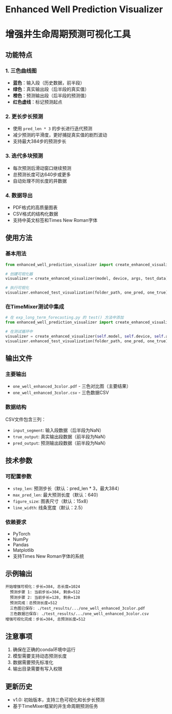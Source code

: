 # Enhanced Well Prediction Visualizer
# 增强井生命周期预测可视化工具

## 功能特点

### 1. 三色曲线图
- **蓝色**：输入段（历史数据，前半段）
- **绿色**：真实输出段（后半段的真实值）
- **橙色**：预测输出段（后半段的预测值）
- **红色虚线**：标记预测起点

### 2. 更长步长预测
- 使用 `pred_len * 3` 的步长进行迭代预测
- 减少预测的平滑度，更好捕捉真实值的剧烈波动
- 支持最大384步的预测步长

### 3. 迭代多块预测
- 每次预测后滑动窗口继续预测
- 总预测长度可达640步或更多
- 自动处理不同长度的井数据

### 4. 数据导出
- PDF格式的高质量图表
- CSV格式的结构化数据
- 支持中英文标签和Times New Roman字体

## 使用方法

### 基本用法

```python
from enhanced_well_prediction_visualizer import create_enhanced_visualizer

# 创建可视化器
visualizer = create_enhanced_visualizer(model, device, args, test_data)

# 执行可视化
visualizer.enhanced_test_visualization(folder_path, one_pred, one_true)
```

### 在TimeMixer测试中集成

```python
# 在 exp_long_term_forecasting.py 的 test() 方法中添加
from enhanced_well_prediction_visualizer import create_enhanced_visualizer

# 在测试循环中
visualizer = create_enhanced_visualizer(self.model, self.device, self.args, test_data)
visualizer.enhanced_test_visualization(folder_path, one_pred, one_true)
```

## 输出文件

### 主要输出
- `one_well_enhanced_3color.pdf` - 三色对比图（主要结果）
- `one_well_enhanced_3color.csv` - 三色数据CSV

### 数据结构
CSV文件包含三列：
- `input_segment`: 输入段数据（后半段为NaN）
- `true_output`: 真实输出段数据（前半段为NaN）
- `pred_output`: 预测输出段数据（前半段为NaN）

## 技术参数

### 可配置参数
- `step_len`: 预测步长（默认：pred_len * 3，最大384）
- `max_pred_len`: 最大预测长度（默认：640）
- `figure_size`: 图表尺寸（默认：15x8）
- `line_width`: 线条宽度（默认：2.5）

### 依赖要求
- PyTorch
- NumPy
- Pandas
- Matplotlib
- 支持Times New Roman字体的系统

## 示例输出

```
开始增强可视化：步长=384, 总长度=1024
  预测步骤 1: 当前步长=384, 剩余=512
  预测步骤 2: 当前步长=128, 剩余=128
  预测完成：总预测长度=512
  三色图已保存: ./test_results/.../one_well_enhanced_3color.pdf
  三色数据已保存: ./test_results/.../one_well_enhanced_3color.csv
增强可视化完成：步长=384, 总预测长度=512
```

## 注意事项

1. 确保在正确的conda环境中运行
2. 模型需要支持动态预测长度
3. 数据需要预先标准化
4. 输出目录需要有写入权限

## 更新历史

- v1.0: 初始版本，支持三色可视化和长步长预测
- 基于TimeMixer框架的井生命周期预测任务
